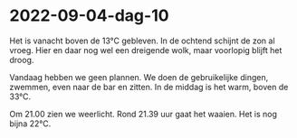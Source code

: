 # 2022-09-04-dag-10
Het is vanacht boven de 13°C gebleven. In de ochtend schijnt de zon al vroeg. Hier en daar nog wel een dreigende wolk, maar voorlopig blijft het droog.

Vandaag hebben we geen plannen.
We doen de gebruikelijke dingen, zwemmen, even naar de bar en zitten. In de middag is het warm, boven de 33°C.

Om 21.00 zien we weerlicht. Rond 21.39 uur gaat het waaien. Het is nog bijna 22°C.

